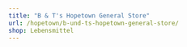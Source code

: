 ```yaml
---
title: "B & T's Hopetown General Store"
url: /hopetown/b-und-ts-hopetown-general-store/
shop: Lebensmittel
---
```

